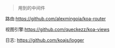 > 用到的中间件

路由:https://github.com/alexmingoia/koa-router

视图引擎:https://github.com/queckezz/koa-views  

日志: https://github.com/koajs/logger  
